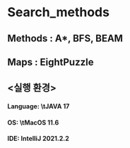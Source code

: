 Search_methods
=============
Methods : A*, BFS, BEAM
-----------------------------
Maps : EightPuzzle
-----------------------------


## <실행 환경>
#### Language:   \tJAVA 17
#### OS:         \tMacOS 11.6
#### IDE:        IntelliJ 2021.2.2
